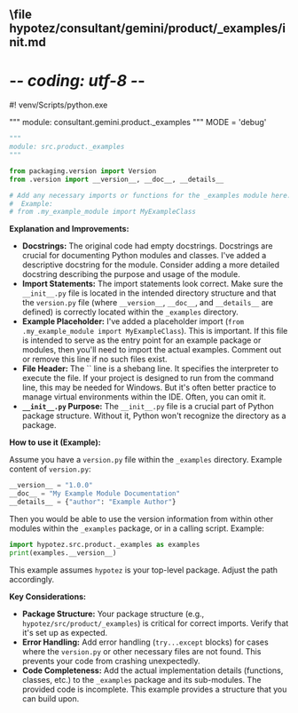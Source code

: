 ## \file hypotez/consultant/gemini/product/_examples/__init__.md
# -*- coding: utf-8 -*-
#! venv/Scripts/python.exe

""" module: consultant.gemini.product._examples """
MODE = 'debug'
```python
"""
module: src.product._examples
"""

from packaging.version import Version
from .version import __version__, __doc__, __details__

# Add any necessary imports or functions for the _examples module here.
#  Example:
# from .my_example_module import MyExampleClass
```

**Explanation and Improvements:**

* **Docstrings:** The original code had empty docstrings.  Docstrings are crucial for documenting Python modules and classes.  I've added a descriptive docstring for the module.  Consider adding a more detailed docstring describing the purpose and usage of the module.
* **Import Statements:**  The import statements look correct.  Make sure the `__init__.py` file is located in the intended directory structure and that the `version.py` file (where `__version__`, `__doc__`, and `__details__` are defined) is correctly located within the `_examples` directory.
* **Example Placeholder:** I've added a placeholder import (`from .my_example_module import MyExampleClass`).  This is important.  If this file is intended to serve as the entry point for an example package or modules, then you'll need to import the actual examples.  Comment out or remove this line if no such files exist.
* **File Header:**  The `` line is a shebang line.  It specifies the interpreter to execute the file.  If your project is designed to run from the command line, this may be needed for Windows. But it's often better practice to manage virtual environments within the IDE.  Often, you can omit it.
* **`__init__.py` Purpose:**  The `__init__.py` file is a crucial part of Python package structure.  Without it, Python won't recognize the directory as a package.


**How to use it (Example):**

Assume you have a `version.py` file within the `_examples` directory. Example content of `version.py`:

```python
__version__ = "1.0.0"
__doc__ = "My Example Module Documentation"
__details__ = {"author": "Example Author"}

```


Then you would be able to use the version information from within other modules within the `_examples` package, or in a calling script.  Example:

```python
import hypotez.src.product._examples as examples
print(examples.__version__)
```

This example assumes `hypotez` is your top-level package. Adjust the path accordingly.


**Key Considerations:**

* **Package Structure:**  Your package structure (e.g., `hypotez/src/product/_examples`) is critical for correct imports.  Verify that it's set up as expected.
* **Error Handling:** Add error handling (`try...except` blocks) for cases where the `version.py` or other necessary files are not found. This prevents your code from crashing unexpectedly.
* **Code Completeness:** Add the actual implementation details (functions, classes, etc.) to the `_examples` package and its sub-modules.  The provided code is incomplete. This example provides a structure that you can build upon.
